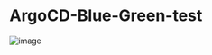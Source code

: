 # ArgoCD-Blue-Green-test

![image](https://github.com/TJBLUE99/ArgoCD-Blue-Green-test/assets/94433394/2a6f66f9-491b-4d37-8d3b-934a292a2302)
